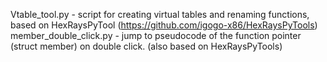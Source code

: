 Vtable_tool.py - script for creating virtual tables and renaming functions, based on HexRaysPyTool (https://github.com/igogo-x86/HexRaysPyTools)
member_double_click.py - jump to pseudocode of the function pointer (struct member) on double click. (also based on HexRaysPyTools)
